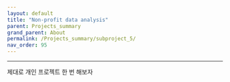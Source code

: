 ```yaml
---
layout: default
title: "Non-profit data analysis"
parent: Projects_summary
grand_parent: About
permalink: /Projects_summary/subproject_5/
nav_order: 95
---
```


***
제대로 개인 프로젝트 한 번 해보자